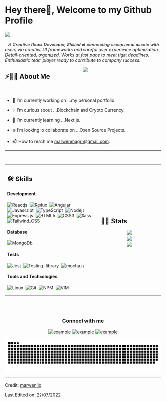 # Hey there👋, Welcome to my Github Profile

<img src="https://readme-typing-svg.herokuapp.com?font=Architects+Daughter&color=FF69B4&size=25&center=false&lines=hey!+its+ilo;Front-end+js+developer...;Reactjs+Enthusiast...;Photographer+and+Gamer...;"/>
 
 <p>- <i>A Creative React Developer, Skilled at connecting exceptional assets with users via creative UI frameworks and careful user experience optimization. Detail-oriented, organized. Works at fast pace to meet tight deadlines. Enthusiastic team player ready to contribute to company success.</i></p>


<img src="https://64.media.tumblr.com/2d0af9c90d1b1107313cc20bda01548a/tumblr_outwxnanpp1u79o2lo1_1280.gif" width="50%" align="right" />

## ⚡🙋‍♂️ About Me

</br>

- 🔧 I’m currently working on ...my personal portfolio.

- 💡 I’m curious about ...Blockchain and Crypto Currency.
- 📖 I’m currently learning ...Next js.
- ❄️ I’m looking to collaborate on ...Open Source Projects.
- 📫 How to reach me marwenmagrii@gmail.com.

<hr>

</br>


<table width="100%" >

 <tr>
    <td width="60%">
     
## 🛠️ Skills


#### Development

![Reactjs](https://img.shields.io/badge/React-20232A?style=for-the-badge&logo=react&logoColor=61DAFB)&nbsp;
![Redux](https://img.shields.io/badge/Redux-593D88?style=for-the-badge&logo=redux&logoColor=white)&nbsp;
![Angular](https://img.shields.io/badge/Angular-DD0031?style=for-the-badge&logo=angular&logoColor=white)&nbsp;
![Javascript](https://img.shields.io/badge/JavaScript-F7DF1E?style=for-the-badge&logo=javascript&logoColor=black)&nbsp;
![TypeScript](https://img.shields.io/badge/TypeScript-007ACC?style=for-the-badge&logo=typescript&logoColor=white)&nbsp;
![Nodejs](https://img.shields.io/badge/Node.js-43853D?style=for-the-badge&logo=node.js&logoColor=white)&nbsp;
![Express.js](https://img.shields.io/badge/express.js-%23404d59.svg?style=flat&logo=express&logoColor=%2361DAFB)&nbsp;
![HTML5](https://img.shields.io/badge/HTML5-E34F26?style=for-the-badge&logo=html5&logoColor=white)&nbsp;
![CSS3](https://img.shields.io/badge/CSS3-1572B6?style=for-the-badge&logo=css3&logoColor=white)&nbsp;
![Sass](https://img.shields.io/badge/Sass-CC6699?style=for-the-badge&logo=sass&logoColor=white)&nbsp;
![Tailwind_CSS](https://img.shields.io/badge/Tailwind_CSS-38B2AC?style=for-the-badge&logo=tailwind-css&logoColor=white)&nbsp;

#### Database

![MongoDb](https://img.shields.io/badge/MongoDB-4EA94B?style=for-the-badge&logo=mongodb&logoColor=white)&nbsp;
     
#### Tests
     
![Jest](https://img.shields.io/badge/Jest-323330?style=for-the-badge&logo=Jest&logoColor=white)&nbsp;
![Testing-library](https://img.shields.io/badge/testing%20library-323330?style=for-the-badge&logo=testing-library&logoColor=red)&nbsp;
![mocha.js](https://img.shields.io/badge/mocha.js-323330?style=for-the-badge&logo=mocha&logoColor=Brown)&nbsp;
     
#### Tools and Technologies

![Linux](https://img.shields.io/badge/Linux-05122A?style=flat&logo=linux&logoColor=white)&nbsp;
![Git](https://img.shields.io/badge/-Git-05122A?style=flat&logo=git)&nbsp;
![NPM](https://img.shields.io/badge/npm-CB3837?style=flat&logo=npm&logoColor=white)&nbsp;
![VIM](https://img.shields.io/badge/VIM-%2311AB00.svg?&style=flat&logo=vim&logoColor=white)&nbsp;
     
</td>
    <td>
  
## 📄📜 Stats


<p align="center">
  <img width="100%" src="https://github-readme-stats.vercel.app/api?username=marwenilo&theme=algolia&show_icons=true&bg_color=transparent&title_color=navy&text_color=black" />
 </br>
  <img width="100%" src="https://github-readme-streak-stats.herokuapp.com/?user=marwenilo"/>
 </br>
  <img width="100%" src="https://github-readme-stats.vercel.app/api/top-langs/?username=marwenilo&exclude_repo=Portfolio,HomePal&langs_count=7&layout=compact&bg_color=transparent" />
</p>
     
  </td>
 </tr>
</table>

</br>
</br>
<h3 align="center">Connect with me</h3>

<div style="margin-top:10px" align="center">
  <div>
 
  
 
  </div>
  <div>
    <a  href="https://www.linkedin.com/in/marwen-magri-405765148/" target="_blank">
      <img src="https://img.shields.io/badge/Linked%20In-0A66C2.svg?style=for-the-badge&logo=linkedin&logoColor=white" alt="example"/>
    </a>
    <a  href="https://www.facebook.com/marwen.magrii/" target="_blank">
      <img src="https://img.shields.io/badge/Facebook-1877F2?style=for-the-badge&logo=facebook&logoColor=white" alt="example"/>
    </a>
      <a  href="https://www.instagram.com/marwen_magri" target="_blank">
      <img src="https://img.shields.io/badge/Instagram-E4405F?style=for-the-badge&logo=instagram&logoColor=white" alt="example"/>
    </a>
  </div>
</div>

<!--- ![snake gif](https://github.com/marwenilo/marwenilo/blob/output/github-contribution-grid-snake.svg)&nbsp;
--->
<p align="center">
  <img  src="https://github.com/marwenilo/marwenilo/blob/output/github-contribution-grid-snake.svg"
    alt="example" />
</p>

------
Credit: [marwenilo](https://github.com/marwenilo)

Last Edited on: 22/07/2022
</br>
<!---
## &nbsp; &nbsp; 🗓️&nbsp; &nbsp;   Contribution Calender and Radar

&nbsp; &nbsp; &nbsp;&nbsp; &nbsp; &nbsp;&nbsp; &nbsp; &nbsp;&nbsp; &nbsp; &nbsp; <img width="80%" align="center" src ="profile-3d-contrib/profile-customize.svg"/>


&nbsp; &nbsp; &nbsp;&nbsp; &nbsp; &nbsp;&nbsp; &nbsp; &nbsp;&nbsp; &nbsp; &nbsp;&nbsp; &nbsp; &nbsp;&nbsp; &nbsp; &nbsp; <img  width="70%" align="center" src="https://activity-graph.herokuapp.com/graph?username=marwenilo&custom_title=Recent%20Contribution%20Graph&bg_color=ffffff&color=aab2fe&line=6498b0&point=FFFFFF&theme=react-dark&hide_border=true&area=true&hide_title=true"/>


</br>

--->
 
 
 </br>






